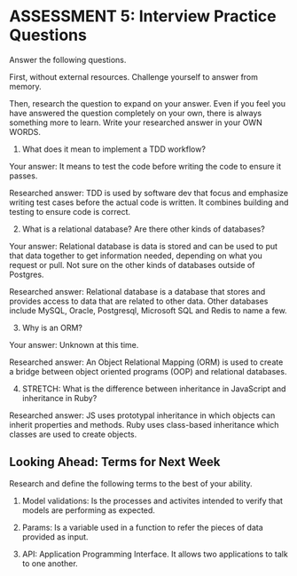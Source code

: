 # ASSESSMENT 5: Interview Practice Questions

Answer the following questions.

First, without external resources. Challenge yourself to answer from memory.

Then, research the question to expand on your answer. Even if you feel you have answered the question completely on your own, there is always something more to learn. Write your researched answer in your OWN WORDS.

1. What does it mean to implement a TDD workflow?

Your answer: It means to test the code before writing the code to ensure it passes.

Researched answer: TDD is used by software dev that focus and emphasize writing test cases before the actual code is written. It combines building and testing to ensure code is correct.

2. What is a relational database? Are there other kinds of databases?

Your answer: Relational database is data is stored and can be used to put that data together to get information needed, depending on what you request or pull. Not sure on the other kinds of databases outside of Postgres.

Researched answer: Relational database is a database that stores and provides access to data that are related to other data. Other databases include MySQL, Oracle, Postgresql, Microsoft SQL and Redis to name a few.

3. Why is an ORM? 

Your answer: Unknown at this time.

Researched answer: An Object Relational Mapping (ORM) is used to create a bridge between object oriented programs (OOP) and relational databases.

4. STRETCH: What is the difference between inheritance in JavaScript and inheritance in Ruby?

Researched answer: JS uses prototypal inheritance in which objects can inherit properties and methods. Ruby uses class-based inheritance which classes are used to create objects.

## Looking Ahead: Terms for Next Week

Research and define the following terms to the best of your ability.

1. Model validations: Is the processes and activites intended to verify that models are performing as expected.

2. Params: Is a variable used in a function to refer the pieces of data provided as input.

3. API: Application Programming Interface. It allows two applications to talk to one another.
